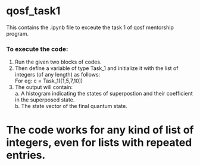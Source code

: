 # qosf_task1

This contains the .ipynb file to exceute the task 1 of qosf mentorship program.
### To execute the code:
1. Run the given two blocks of codes.
2. Then define a variable of type Task_1 and initialize it with the list of integers (of any length) as follows:<br>
    For eg: c = Task_1([1,5,7,10])
3. The output will contain:<br>
    a. A histogram indicating the states of superpostion and their coefficient in the superposed state.<br>
    b. The state vector of the final quantum state.

# The code works for any kind of list of integers, even for lists with repeated entries.
